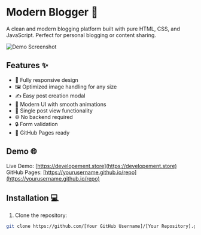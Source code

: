 # Modern Blogger 🚀

A clean and modern blogging platform built with pure HTML, CSS, and JavaScript. Perfect for personal blogging or content sharing.

![Demo Screenshot](https://via.placeholder.com/800x500.png?text=Modern+Blogger+Demo)

## Features ✨

- 📱 Fully responsive design
- 🖼️ Optimized image handling for any size
- ✍️ Easy post creation modal
- 🎨 Modern UI with smooth animations
- 📄 Single post view functionality
- 🌐 No backend required
- 🔒 Form validation
- 🚀 GitHub Pages ready

## Demo 🌐
Live Demo: [https://developement.store](https://developement.store)  
GitHub Pages: [https://yourusername.github.io/repo](https://yourusername.github.io/repo)

## Installation 💻

1. Clone the repository:
```bash
git clone https://github.com/[Your GitHub Username]/[Your Repository].git

